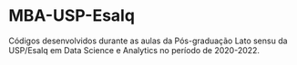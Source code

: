 # MBA-USP-Esalq
Códigos desenvolvidos durante as aulas da Pós-graduação Lato sensu da USP/Esalq em Data Science e Analytics no período de 2020-2022.
